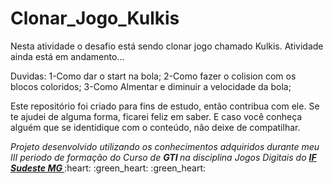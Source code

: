 # Clonar_Jogo_Kulkis
Nesta atividade o desafio está sendo clonar jogo chamado Kulkis.
Atividade ainda está em andamento...


Duvidas:
1-Como dar o start na bola;
2-Como fazer o colision com os blocos coloridos;
3-Como Almentar e diminuir a velocidade da bola;


<p dir="auto">Este repositório foi criado para fins de estudo, então contribua com ele. Se te ajudei de alguma forma, ficarei feliz em
saber. E caso você conheça alguém que se identidique com o conteúdo, não deixe de compatilhar.</p>


<p dir="auto"> 
 <em>
  Projeto desenvolvido utilizando os conhecimentos adquiridos durante meu III periodo de formação do Curso de <strong> GTI </strong>
  na disciplina Jogos Digitais do <a href="https://www.ifsudestemg.edu.br/muriae"> <strong> IF Sudeste MG </strong></a>
 </em> 
 :heart: :green_heart: :green_heart: 
</p>
